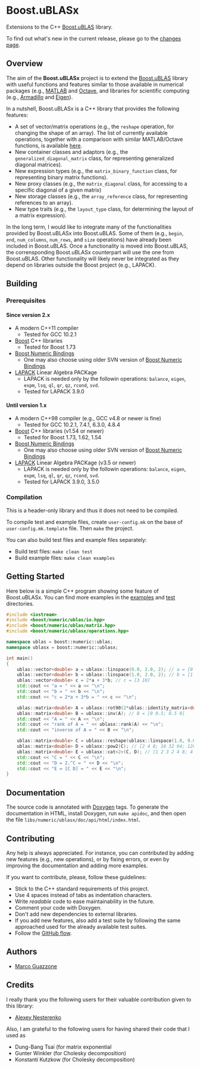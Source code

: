 Boost.uBLASx
============

Extensions to the C++ [Boost.uBLAS](https://www.boost.org/doc/libs/release/libs/numeric/ublas/doc/index.html) library.

To find out what's new in the current release, please go to the [changes page](libs/numeric/ublasx/doc/Changes.md).


Overview
--------

The aim of the __Boost.uBLASx__ project is to extend the [Boost.uBLAS](https://www.boost.org/doc/libs/release/libs/numeric/ublas/doc/index.html) library with useful functions and features similar to those available in numerical packages (e.g., [MATLAB](https://www.mathworks.com/products/matlab.html) and [Octave](https://www.gnu.org/software/octave/index), and libraries for scientific computing (e.g., [Armadillo](http://arma.sourceforge.net/) and [Eigen](http://eigen.tuxfamily.org/)).

In a nutshell, Boost.uBLASx is a C++ library that provides the following features:
* A set of vector/matrix operations (e.g., the `reshape` operation, for changing the shape of an array).
The list of currently available operations, together with a comparison with similar MATLAB/Octave functions, is available [here](libs/numeric/ublasx/doc/MATLAB).
* New container classes and adaptors (e.g., the `generalized_diagonal_matrix` class, for representing generalized diagonal matrices).
* New expression types (e.g., the `matrix_binary_function` class, for representing binary matrix functions).
* New proxy classes (e.g., the `matrix_diagonal` class, for accessing to a specific diagonal of a given matrix)
* New storage classes (e.g., the `array_reference` class, for representing references to an array).
* New type traits (e.g., the `layout_type` class, for determining the layout of a matrix expression).

In the long term, I would like to integrate many of the functionalities provided by Boost.uBLASx into Boost.uBLAS.
Some of them (e.g., `begin`, `end`, `num_columns`, `num_rows`, and `size` operations) have already been included in Boost.uBLAS.
Once a functionality is moved into Boost.uBLAS, the corrensponding Boost.uBLASx counterpart will use the one from Boost.uBLAS.
Other functionality will likely never be integrated as they depend on libraries outside the Boost project (e.g., LAPACK).


Building
--------

### Prerequisites

#### Since version 2.x

* A modern C++11 compiler
    * Tested for GCC 10.2.1
* [Boost](http://boost.org) C++ libraries
    * Tested for Boost 1.73
* [Boost Numeric Bindings](https://github.com/uBLAS/numeric_bindings)
    * One may also choose using older SVN version of [Boost Numeric Bindings](https://svn.boost.org/svn/boost/sandbox/numeric_bindings)
* [LAPACK](http://www.netlib.org/lapack/) Linear Algebra PACKage
    * LAPACK is needed only by the followin operations: `balance`, `eigen`, `expm`, `lsq`, `ql`, `qr`, `qz`, `rcond`, `svd`.
    * Tested for LAPACK 3.9.0

#### Until version 1.x

* A modern C++98 compiler (e.g., GCC v4.8 or newer is fine)
    * Tested for GCC 10.2.1, 7.4.1, 6.3.0, 4.8.4
* [Boost](http://boost.org) C++ libraries (v1.54 or newer)
    * Tested for Boost 1.73, 1.62, 1.54
* [Boost Numeric Bindings](https://github.com/uBLAS/numeric_bindings)
    * One may also choose using older SVN version of [Boost Numeric Bindings](https://svn.boost.org/svn/boost/sandbox/numeric_bindings)
* [LAPACK](http://www.netlib.org/lapack/) Linear Algebra PACKage (v3.5 or newer)
    * LAPACK is needed only by the followin operations: `balance`, `eigen`, `expm`, `lsq`, `ql`, `qr`, `qz`, `rcond`, `svd`.
    * Tested for LAPACK 3.9.0, 3.5.0

### Compilation 

This is a header-only library and thus it does not need to be compiled. 

To compile test and example files, create `user-config.mk` on the base of `user-config.mk.template` file.
Then `make` the project.

You can also build test files and example files separately:
- Build test files: `make clean test`
- Build example files: `make clean examples`


Getting Started
---------------

Here below is a simple C++ program showing some feature of Boost.uBLASx.
You can find more examples in the [examples](libs/numeric/ublasx/examples) and [test](libs/numeric/ublasx/test) directories.

```c++
#include <iostream>
#include <boost/numeric/ublas/io.hpp>
#include <boost/numeric/ublas/matrix.hpp>
#include <boost/numeric/ublasx/operations.hpp>

namespace ublas = boost::numeric::ublas;
namespace ublasx = boost::numeric::ublasx;

int main()
{
    ublas::vector<double> a = ublasx::linspace(0.0, 2.0, 2); // a = [0 2]
    ublas::vector<double> b = ublasx::linspace(1.0, 2.0, 2); // b = [1 2]
    ublas::vector<double> c = 2*a + 3*b; // c = [3 10]
    std::cout << "a = " << a << "\n";
    std::cout << "b = " << b << "\n";
    std::cout << "c = 2*a + 3*b = " << c << "\n";

    ublas::matrix<double> A = ublasx::rot90(2*ublas::identity_matrix<double>(2)); // A = [0 2; 2 0]
    ublas::matrix<double> B = ublasx::inv(A); // B = [0 0.5; 0.5 0]
    std::cout << "A = " << A << "\n";
    std::cout << "rank of A = " << ublasx::rank(A) << "\n";
    std::cout << "inverse of A = " << B << "\n";

    ublas::matrix<double> C = ublasx::reshape(ublasx::linspace(1.0, 9.0, 9), 3, 3); // C = [1 2 3; 4 5 6; 7 8 9]
    ublas::matrix<double> D = ublasx::pow2(C); // [2 4 8; 16 32 64; 128 256 512]
    ublas::matrix<double> E = ublasx::cat<2>(C, D); // [1 2 3 2 4 8; 4 5 6 16 32 64; 7 8 9 128 256 512]
    std::cout << "C = " << C << "\n";
    std::cout << "D = 2.^C = " << D << "\n";
    std::cout << "E = [C D] = " << E << "\n";
}
```


Documentation
-------------

The source code is annotated with [Doxygen](https://www.doxygen.nl/) tags.
To generate the documentation in HTML, install Doxygen, run `make apidoc`, and then open the file `libs/numeric/ublasx/doc/api/html/index.html`.


Contributing
------------

Any help is always appreciated.
For instance, you can contributed by adding new features (e.g., new operations), or by fixing errors, or even by improving the documentation and adding more examples.

If you want to contribute, please, follow these guidelines:
* Stick to the C++ standard requirements of this project.
* Use 4 spaces instead of tabs as indentation characters.
* Write _readable_ code to ease maintainability in the future.
* Comment your code with Doxygen.
* Don't add new dependencies to external libraries.
* If you add new features, also add a test suite by following the same approached used for the already available test suites.
* Follow the [GitHub flow](https://guides.github.com/introduction/flow/).


Authors
-------

- [Marco Guazzone](http://people.unipmn.it/sguazt)


Credits
-------

I really thank you the following users for their valuable contribution given to this library:

- [Alexey Nesterenko](https://github.com/comcon1)

Also, I am grateful to the following users for having shared their code that I used as
- Dung-Bang Tsai (for matrix exponential
- Gunter Winkler (for Cholesky decomposition)
- Konstanti Kutzkow (for Cholesky decomposition)

